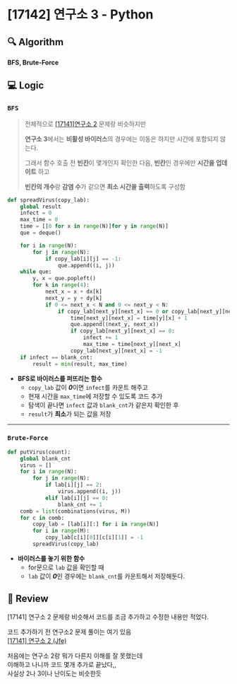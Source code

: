 # [17142] 연구소 3 - Python

## :mag: Algorithm
**BFS, Brute-Force**

## :computer: Logic
### `BFS`

> 전체적으로 [[17141]연구소 2](https://www.acmicpc.net/problem/17141) 문제랑 비슷하지만  
> 
> **연구소 3**에서는 **비활성 바이러스**의 경우에는 이동은 하지만 시간에 포함되지 않는다.  
> 
> 그래서 함수 호출 전 **빈칸**이 몇개인지 확인한 다음, **빈칸**인 경우에만 **시간을 업데이트** 하고  
> 
> **빈칸의 개수**랑 **감염 수**가 같으면 **최소 시간을 출력**하도록 구성함

```Python
def spreadVirus(copy_lab):
    global result
    infect = 0
    max_time = 0
    time = [[0 for x in range(N)]for y in range(N)]
    que = deque()

    for i in range(N):
        for j in range(N):
            if copy_lab[i][j] == -1:
                que.append((i, j))
    while que:
        y, x = que.popleft()
        for k in range(4):
            next_x = x + dx[k]
            next_y = y + dy[k]
            if 0 <= next_x < N and 0 <= next_y < N:
                if copy_lab[next_y][next_x] == 0 or copy_lab[next_y][next_x] == 2:
                    time[next_y][next_x] = time[y][x] + 1
                    que.append((next_y, next_x))
                    if copy_lab[next_y][next_x] == 0:
                        infect += 1
                        max_time = time[next_y][next_x]
                    copy_lab[next_y][next_x] = -1
    if infect == blank_cnt:
        result = min(result, max_time)
```
- **BFS로 바이러스를 퍼뜨리는 함수**    
  * `copy_lab` 값이 ***0***이면 `infect`를 카운트 해주고  
  * 현재 시간을 `max_time`에 저장할 수 있도록 코드 추가  
  * 탐색이 끝나면 `infect` 값과 `blank_cnt`가 같은지 확인한 후
  * `result`가 **최소**가 되는 값을 저장  
---

### `Brute-Force`  
```Python
def putVirus(count):
    global blank_cnt
    virus = []
    for i in range(N):
        for j in range(N):
            if lab[i][j] == 2:
                virus.append((i, j))
            elif lab[i][j] == 0:
                blank_cnt += 1
    comb = list(combinations(virus, M))
    for c in comb:
        copy_lab = [lab[i][:] for i in range(N)]
        for i in range(M):
            copy_lab[c[i][0]][c[i][1]] = -1
        spreadVirus(copy_lab)
```
- **바이러스를 놓기 위한 함수**  
  * for문으로 `lab` 값을 확인할 때  
  * `lab` 값이 ***0***인 경우에는 `blank_cnt`를 카운트해서 저장해둔다.

## :memo: Review
[17141] 연구소 2 문제랑 비슷해서 코드를 조금 추가하고 수정한 내용만 적었다.  

코드 추가하기 전 연구소2 문제 풀이는 여기 있음  
[[17141] 연구소 2 (Jfe)](https://github.com/Go-Jaecheol/BOJ/tree/master/BFS/%5B17141%5D%20%EC%97%B0%EA%B5%AC%EC%86%8C%202)

처음에는 연구소 2랑 뭐가 다른지 이해를 잘 못했는데  
이해하고 나니까 코드 몇개 추가로 끝났다,,  
사실상 2나 3이나 난이도는 비슷한듯
